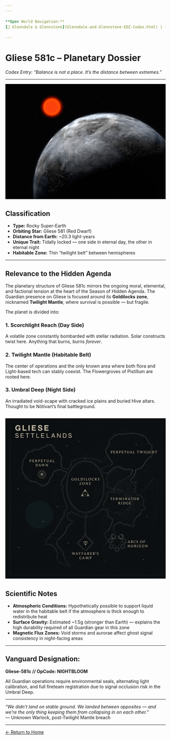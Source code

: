 ```yaml
---
---

**Open World Navigation:**  
[📍 Glenndale & Glennstone](Glenndale-and-Glennstone-EDZ-Codex.html) | **🌌 Gliese 581c** | [🛠 Exotic Weapons](Open-World-Exotic-Weapons) | [🧥 Exotic Armor](Open-World-Exotic-Armor)

---
```


# Gliese 581c – Planetary Dossier  
*Codex Entry: “Balance is not a place. It’s the distance between extremes.”*

---
![GlieseReal.jpg](/assets/GlieseReal.jpg)

## Classification  
- **Type:** Rocky Super-Earth  
- **Orbiting Star:** Gliese 581 (Red Dwarf)  
- **Distance from Earth:** ~20.3 light-years  
- **Unique Trait:** Tidally locked — one side in eternal day, the other in eternal night  
- **Habitable Zone:** Thin “twilight belt” between hemispheres

---

## Relevance to the Hidden Agenda  
The planetary structure of Gliese 581c mirrors the ongoing moral, elemental, and factional tension at the heart of the Season of Hidden Agenda. The Guardian presence on Gliese is focused around its **Goldilocks zone**, nicknamed **Twilight Mantle**, where survival is possible — but fragile.

The planet is divided into:

### **1. Scorchlight Reach (Day Side)**  
A volatile zone constantly bombarded with stellar radiation. Solar constructs twist here. Anything that burns, burns *forever*.

### **2. Twilight Mantle (Habitable Belt)**  
The center of operations and the only known area where both flora and Light-based tech can stably coexist. The Flowergroves of Pistillum are rooted here.

### **3. Umbral Deep (Night Side)**  
An irradiated void-scape with cracked ice plains and buried Hive altars. Thought to be Nötivart’s final battleground.

![GlieseMap.png](/assets/GlieseMap.png)
---

## Scientific Notes  
- **Atmospheric Conditions:** Hypothetically possible to support liquid water in the habitable belt if the atmosphere is thick enough to redistribute heat  
- **Surface Gravity:** Estimated ~1.5g (stronger than Earth) — explains the high durability required of all Guardian gear in this zone  
- **Magnetic Flux Zones:** Void storms and aurorae affect ghost signal consistency in night-facing areas

---

## Vanguard Designation:  
**Gliese-581c // OpCode: NIGHTBLOOM**

All Guardian operations require environmental seals, alternating light calibration, and full fireteam registration due to signal occlusion risk in the Umbral Deep.

---

*“We didn’t land on stable ground. We landed between opposites — and we’re the only thing keeping them from collapsing in on each other.”*  
— Unknown Warlock, post-Twilight Mantle breach

---
[← Return to Home](./index.md)
